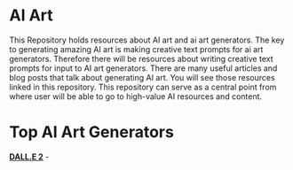 # AI Art
This Repository holds resources about AI art and ai art generators. The key to generating amazing AI art is making creative text prompts for ai art generators. 
Therefore there  will be resources about writing creative text prompts for input to AI art generators. There are many useful articles and blog posts that talk about generating AI art. You will see those resources linked in this repository.
This repository can serve as a central point from where user will be able to go to high-value AI resources and content.
# Top AI Art Generators
__[DALL.E 2](https://openai.com/dall-e-2/)__ - 
